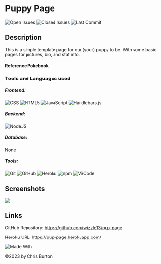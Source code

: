 
  # Puppy Page
  

  ![Open Issues](https://img.shields.io/github/issues-raw/wizzle13/pup-page?style=plastic)
  ![Closed Issues](https://img.shields.io/github/issues-closed-raw/wizzle13/pup-page?label=Closed%20Issues&style=plastic)
  ![Last Commit](https://img.shields.io/github/last-commit/wizzle13/pup-page?style=plastic)
  
  ## Description
  This is a simple template page for our (your) puppy to be.  With some basic pages for pictures, bio, and stat info.  

  #### Reference Pokebook

  ### Tools and Languages used
  ##### Frontend:
  ![CSS](https://img.shields.io/badge/CSS3-1572B6?style=plastic&logo=css3&logoColor=white)
  ![HTML5](https://img.shields.io/badge/HTML5-E34F26?style=plastic&logo=html5&logoColor=white)
  ![JavaScript](https://img.shields.io/badge/-JavaScript-F7DF1E?style=plastic&logo=Javascript&logoColor=white)
  ![Handlebars.js](https://img.shields.io/badge/Handlebars.js-000000?plastic&logo=handlebars.js&logoColor=white) 
  ##### Backend:
  ![NodeJS](https://img.shields.io/badge/Node.js-43853D?style=plastic&logo=node.js&logoColor=white)
  ##### Database:
  None
  ##### Tools:
  ![Git](https://img.shields.io/badge/Git-F05032?plastic&logo=Git&logoColor=white)
  ![GitHub](https://img.shields.io/badge/GitHub-181717?plastic&logo=GitHub&logoColor=white)
  ![Heroku](https://img.shields.io/badge/Heroku-430098?style=plastic&logo=heroku&logoColor=white)
  ![npm](https://img.shields.io/badge/npm-CB3837?plastic&logo=npm&logoColor=white)
  ![VSCode](https://img.shields.io/badge/VSCode-007ACC?plastic&logo=visualstudiocode&logoColor=white)
  
  
   ## Screenshots
  <img src="/screenshot">


  ## Links
  GitHub Repository: https://github.com/wizzle13/pup-page

  Heroku URL: https://pup-page.herokuapp.com/


![Made With](https://img.shields.io/badge/Made%20with-Ultimate%20README%20Generator-blue?style=plastic)

  &copy;2023 by Chris Burton

